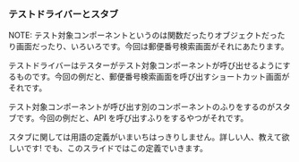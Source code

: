 ### テストドライバーとスタブ

<!-- 図を入れる -->

NOTE:
テスト対象コンポーネントというのは関数だったりオブジェクトだったり画面だったり、いろいろです。今回は郵便番号検索画面がそれにあたります。

テストドライバーはテスターがテスト対象コンポーネントが呼び出せるようにするものです。今回の例だと、郵便番号検索画面を呼び出すショートカット画面がそれです。

テスト対象コンポーネントが呼び出す別のコンポーネントのふりをするのがスタブです。今回の例だと、API を呼び出すふりをするやつがそれです。

スタブに関しては用語の定義がいまいちはっきりしません。詳しい人、教えて欲しいです! でも、このスライドではこの定義でいきます。
